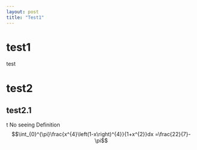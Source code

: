 ```yaml
---
layout: post
title: "Test1"
---
```

# test1
test
# test2
## test2.1
t
<ly-r>No seeing</ly-r>
<ly-d>Definition</ly-d>
<ly-b>
$$\int_{0}^{\pi}\frac{x^{4}\left(1-x\right)^{4}}{1+x^{2}}dx =\frac{22}{7}-\pi$$
</ly-b>
